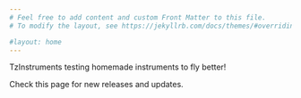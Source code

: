 ```yaml
---
# Feel free to add content and custom Front Matter to this file.
# To modify the layout, see https://jekyllrb.com/docs/themes/#overriding-theme-defaults

#layout: home
---
```


TzInstruments testing homemade instruments to fly better!

Check this page for new releases and updates.

